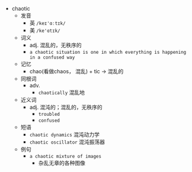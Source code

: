 - chaotic
  - 发音
    - 英 `/keɪ'ɑːtɪk/`
    - 美 `/ke'ɑtɪk/`
  - 词义
    - adj. 混乱的，无秩序的
    - `a chaotic situation is one in which everything is happening in a confused way`
  - 记忆
    - chao(看做chaos， 混乱) + tic → 混乱的
  - 同根词
    - adv.
      - `chaotically` 混乱地
  - 近义词
    - adj. 混沌的；混乱的，无秩序的
      - `troubled`
      - `confused`
  - 短语
    - `chaotic dynamics` 混沌动力学 
    - `chaotic oscillator` 混沌振荡器 
  - 例句
    - `a chaotic mixture of images`
      - 杂乱无章的各种图像

